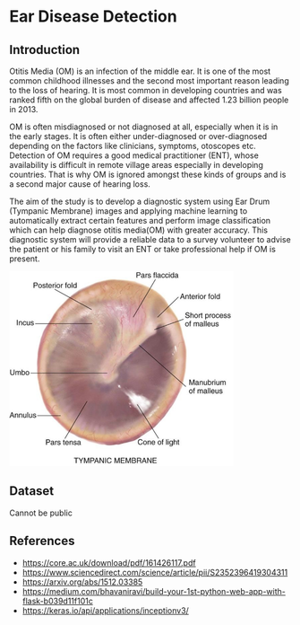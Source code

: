 # Ear Disease Detection

## Introduction

Otitis Media (OM) is an infection of the middle ear. It is one of the most common childhood illnesses and the second most important reason leading to the loss of hearing. It is most common in developing countries and was ranked fifth on the global burden of disease and affected 1.23 billion people in 2013.

OM is often misdiagnosed or not diagnosed at all, especially when it is in the early stages. It is often either under-diagnosed or over-diagnosed depending on the factors like clinicians, symptoms, otoscopes etc. Detection of OM requires a good medical practitioner (ENT), whose availability is difficult in remote village areas especially in developing countries. That is why OM is ignored amongst these kinds of groups and is a second major cause of hearing loss.

The aim of the study is to develop a diagnostic system using Ear Drum (Tympanic Membrane) images and applying machine learning to automatically extract certain features and perform image classification which can help diagnose otitis media(OM) with greater accuracy.
This diagnostic system will provide a reliable data to a survey volunteer to advise the patient or his family to visit an ENT or take professional help if OM is present.

<img src="images/wix11.png" width="400" title="Anatomy of the Ear">

## Dataset

Cannot be public

## References

- https://core.ac.uk/download/pdf/161426117.pdf
- https://www.sciencedirect.com/science/article/pii/S2352396419304311
- https://arxiv.org/abs/1512.03385
- https://medium.com/bhavaniravi/build-your-1st-python-web-app-with-flask-b039d11f101c
- https://keras.io/api/applications/inceptionv3/
